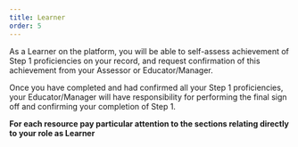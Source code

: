```yaml
---
title: Learner
order: 5
---
```

As a Learner on the platform, you will be able to self-assess achievement of Step 1 proficiencies on your record, and request confirmation of this achievement from your Assessor or Educator/Manager.

Once you have completed and had confirmed all your Step 1 proficiencies, your Educator/Manager will have responsibility for performing the final sign off and confirming your completion of Step 1.

**For each resource pay particular attention to the sections relating directly to your role as Learner**